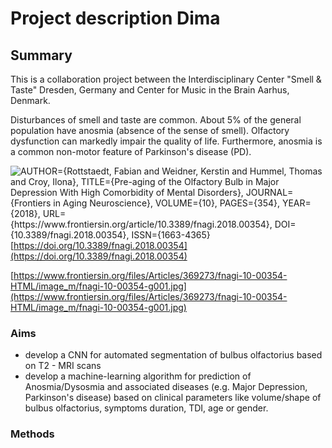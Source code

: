


# Project description Dima

## Summary
 This is a collaboration project between  the Interdisciplinary Center "Smell & Taste" Dresden, Germany and Center for Music in the Brain Aarhus, Denmark.

Disturbances of smell and taste are common. About 5% of the general population have anosmia (absence of the sense of smell). Olfactory dysfunction can markedly impair the quality of life. 
Furthermore, anosmia is a common non-motor feature of Parkinson's disease (PD).

![AUTHOR={Rottstaedt, Fabian and Weidner, Kerstin and Hummel, Thomas and Croy, Ilona},    
TITLE={Pre-aging of the Olfactory Bulb in Major Depression With High Comorbidity of Mental Disorders},      
JOURNAL={Frontiers in Aging Neuroscience},      
VOLUME={10},      
PAGES={354},     
YEAR={2018},      
URL={https://www.frontiersin.org/article/10.3389/fnagi.2018.00354},       
DOI={10.3389/fnagi.2018.00354},      
ISSN={1663-4365}](https://www.frontiersin.org/files/Articles/369273/fnagi-10-00354-HTML/image_m/fnagi-10-00354-g001.jpg)
[https://doi.org/10.3389/fnagi.2018.00354](https://doi.org/10.3389/fnagi.2018.00354)

[https://www.frontiersin.org/files/Articles/369273/fnagi-10-00354-HTML/image_m/fnagi-10-00354-g001.jpg](https://www.frontiersin.org/files/Articles/369273/fnagi-10-00354-HTML/image_m/fnagi-10-00354-g001.jpg)
### Aims

 - develop a CNN for automated segmentation of bulbus olfactorius based on T2 - MRI scans
 - develop a machine-learning algorithm for prediction of Anosmia/Dysosmia and associated diseases  (e.g. Major Depression, Parkinson's disease) based on clinical parameters like volume/shape of bulbus olfactorius, symptoms duration, TDI,  age or gender.

### Methods  


<!--stackedit_data:
eyJoaXN0b3J5IjpbNzA3NzAzMjc1LDE4OTkzMDk1MjUsLTE5OT
U3MzM4OCwtNTMyNDU0NTkzLDE5ODE3MjQ3ODEsNTQxNjMxMDM3
LC0zMjYxNzgxNjQsLTEyMDA2OTU3MiwtMTc2OTMyMTA4LC03MT
Q2MTk3NTJdfQ==
-->